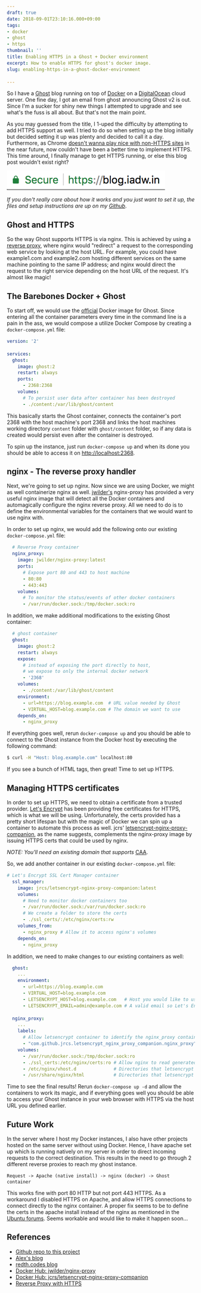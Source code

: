 ```yaml
---
draft: true
date: 2018-09-01T23:10:16.000+09:00
tags:
- docker
- ghost
- https
thumbnail: ''
title: Enabling HTTPS in a Ghost + Docker environment
excerpt: How to enable HTTPS for ghost's docker image.
slug: enabling-https-in-a-ghost-docker-environment

---
```

So I have a [Ghost](https://ghost.org) blog running on top of [Docker](https://www.docker.com/) on a [DigitalOcean](https://www.digitalocean.com/) cloud server. One fine day, I got an email from ghost announcing Ghost v2 is out. Since I'm a sucker for shiny new things I attempted to upgrade and see what's the fuss is all about. But that's not the main point.

As you may guessed from the title, I 1-uped the difficulty by attempting to add HTTPS support as well. I tried to do so when setting up the blog initially but decided setting it up was plenty and decided to call it a day. Furthermore, as Chrome [doesn't wanna play nice with non-HTTPS sites](https://www.theverge.com/2018/2/8/16991254/chrome-not-secure-marked-http-encryption-ssl) in the near future, now couldn't have been a better time to implement HTTPS. This time around, I finally manage to get HTTPS running, or else this blog post wouldn't exist right?

![Browser address bar showing a green lock](/uploads/https.png "Having that green lock puts a smile on my face")

_If you don't really care about how it works and you just want to set it up, the files and setup instructions are up on my_ [_Github_](https://github.com/adwinying/docker-ghost).

## Ghost and HTTPS

So the way Ghost supports HTTPS is via nginx. This is achieved by using a [reverse proxy](https://en.wikipedia.org/wiki/Reverse_proxy), where nginx would "redirect" a request to the corresponding web service by looking at the host URL. For example, you could have example1.com and example2.com hosting different services on the same machine pointing to the same IP address; and nginx would direct the request to the right service depending on the host URL of the request. It's almost like magic!

## The Barebones Docker + Ghost

To start off, we would use the [official](https://hub.docker.com/_/ghost/) Docker image for Ghost. Since entering all the container parameters every time in the command line is a pain in the ass, we would compose a utilize Docker Compose by creating a `docker-compose.yml` file:

```yaml
version: '2'

services:
  ghost:
    image: ghost:2
    restart: always
    ports:
      - 2368:2368
    volumes:
      # To persist user data after container has been destroyed
      - ./content:/var/lib/ghost/content
```

This basically starts the Ghost container, connects the container's port 2368 with the host machine's port 2368 and links the host machines working directory `content` folder with `ghost/content` folder, so if any data is created would persist even after the container is destroyed.

To spin up the instance, just run `docker-compose up` and when its done you should be able to access it on [http://localhost:2368](http://localhost:2368).

## nginx - The reverse proxy handler

Next, we're going to set up nginx. Now since we are using Docker, we might as well containerize nginx as well. [jwilder's](https://hub.docker.com/r/jwilder/nginx-proxy/) nginx-proxy has provided a very useful nginx image that will detect all the Docker containers and automagically configure the nginx reverse proxy. All we need to do is to define the environmental variables for the containers that we would want to use nginx with.

In order to set up nginx, we would add the following onto our existing `docker-compose.yml` file:

```yaml
  # Reverse Proxy container
  nginx_proxy:
    image: jwilder/nginx-proxy:latest
    ports:
      # Expose port 80 and 443 to host machine 
      - 80:80
      - 443:443
    volumes:
      # To monitor the status/events of other docker containers
      - /var/run/docker.sock:/tmp/docker.sock:ro
```

In addition, we make additional modifications to the existing Ghost container:

```yaml
  # ghost container
  ghost:
    image: ghost:2
    restart: always
    expose:
      # instead of exposing the port directly to host,
      # we expose to only the internal docker network
      - '2368'
    volumes:
      - ./content:/var/lib/ghost/content
    environment:
      - url=https://blog.example.com  # URL value needed by Ghost
      - VIRTUAL_HOST=blog.example.com # The domain we want to use
    depends_on:
      - nginx_proxy
```

If everything goes well, rerun `docker-compose up` and you should be able to connect to the Ghost instance from the Docker host by executing the following command:

```bash
$ curl -H "Host: blog.example.com" localhost:80
```

If you see a bunch of HTML tags, then great! Time to set up HTTPS.

## Managing HTTPS certificates

In order to set up HTTPS, we need to obtain a certificate from a trusted provider. [Let's Encrypt](https://letsencrypt.org/) has been providing free certificates for HTTPS, which is what we will be using. Unfortunately, the certs provided has a pretty short lifespan but with the magic of Docker we can spin up a container to automate this process as well. jcrs' [letsencrypt-nginx-proxy-companion](https://hub.docker.com/r/jrcs/letsencrypt-nginx-proxy-companion/#lets-encrypt), as the name suggests, complements the nginx-proxy image by issuing HTTPS certs that could be used by nginx.

_NOTE: You'll need an existing domain that supports_ [CAA](https://letsencrypt.org/docs/caa/).

So, we add another container in our existing `docker-compose.yml` file:

```yaml
# Let's Encrypt SSL Cert Manager container
  ssl_manager:
    image: jrcs/letsencrypt-nginx-proxy-companion:latest
    volumes:
      # Need to monitor docker containers too
      - /var/run/docker.sock:/var/run/docker.sock:ro
      # We create a folder to store the certs
      - ./ssl_certs/:/etc/nginx/certs:rw
    volumes_from:
      - nginx_proxy # Allow it to access nginx's volumes
    depends_on:
      - nginx_proxy
```

In addition, we need to make changes to our existing containers as well:

```yaml
  ghost:
    ...
    environment:
      - url=https://blog.example.com
      - VIRTUAL_HOST=blog.example.com
      - LETSENCRYPT_HOST=blog.example.com   # Host you would like to use, typically same as VIRTUAL_HOST
      - LETSENCRYPT_EMAIL=admin@example.com # A valid email so Let's Encrypt could notify you when your certs are expiring when auto-renewal failed

  nginx_proxy:
    ...
    labels:
      # Allow letsencrypt container to identify the nginx_proxy container
      - "com.github.jrcs.letsencrypt_nginx_proxy_companion.nginx_proxy"
    volumes:
      - /var/run/docker.sock:/tmp/docker.sock:ro
      - ./ssl_certs:/etc/nginx/certs:ro # Allow nginx to read generated certs
      - /etc/nginx/vhost.d              # Directories that letsencrypt container needs to access
      - /usr/share/nginx/html           # Directories that letsencrypt container needs to access
```

Time to see the final results! Rerun `docker-compose up -d` and allow the containers to work its magic, and if everything goes well you should be able to access your Ghost instance in your web browser with HTTPS via the host URL you defined earlier.

## Future Work

In the server where I host my Docker instances, I also have other projects hosted on the same server without using Docker. Hence, I have apache set up which is running natively on my server in order to direct incoming requests to the correct destination. This results in the need to go through 2 different reverse proxies to reach my ghost instance.

    Request -> Apache (native install) -> nginx (docker) -> Ghost container

This works fine with port 80 HTTP but not port 443 HTTPS. As a workaround I disabled HTTPS on Apache, and allow HTTPS connections to connect directly to the nginx container. A proper fix seems to be to define the certs in the apache install instead of the nginx as mentioned in the [Ubuntu forums](https://ubuntuforums.org/showthread.php?t=2064909). Seems workable and would like to make it happen soon...

## References

* [Github repo to this project](https://github.com/adwinying/docker-ghost/blob/master/docker-compose.yml)
* [Alex's blog](https://blog.alexellis.io/your-ghost-blog/)
* [redth.codes blog](https://redth.codes/ghost-docker-new-blog/)
* [Docker Hub: jwilder/nginx-proxy](https://hub.docker.com/r/jwilder/nginx-proxy/)
* [Docker Hub: jcrs/letsencrypt-nginx-proxy-companion](https://hub.docker.com/r/jrcs/letsencrypt-nginx-proxy-companion)
* [Reverse Proxy with HTTPS](https://ubuntuforums.org/showthread.php?t=2064909)

